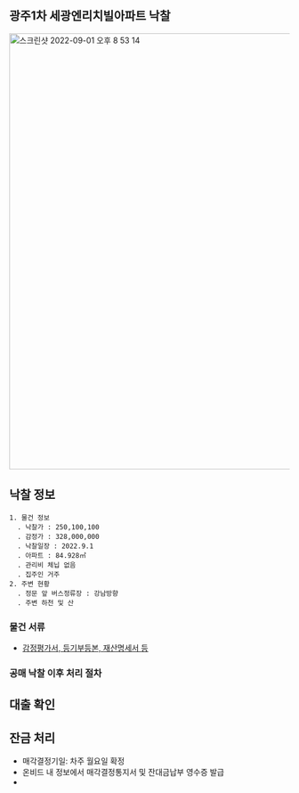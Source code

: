 ## 광주1차 세광엔리치빌아파트 낙찰
<img width="783" alt="스크린샷 2022-09-01 오후 8 53 14" src="https://user-images.githubusercontent.com/62130704/187907742-831e6129-52eb-4f27-8f30-93941db5d05d.png">

## 낙찰 정보
```
1. 물건 정보
  . 낙찰가 : 250,100,100
  . 감정가 : 328,000,000
  . 낙찰일장 : 2022.9.1
  . 아파트 : 84.928㎡
  . 관리비 체닙 없음
  . 집주인 거주
2. 주변 현황
  . 정문 앞 버스정류장 : 강남방향
  . 주변 하천 및 산
```
### 물건 서류
* [감정평가서, 등기부등본, 재산명세서 등](https://drive.google.com/drive/folders/15_6aMCZi0nYluAXZkOlpSUmmpAs0MuqZ)

### 공매 낙찰 이후 처리 절차
## 대출 확인

## 잔금 처리
* 매각결정기일: 차주 월요일 확정
* 온비드 내 정보에서 매각결정통지서 및 잔대금납부 영수증 발급
* 
